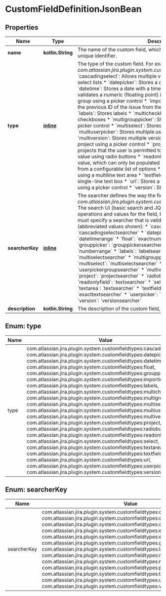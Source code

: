 
# CustomFieldDefinitionJsonBean

## Properties
Name | Type | Description | Notes
------------ | ------------- | ------------- | -------------
**name** | **kotlin.String** | The name of the custom field, which is displayed in Jira. This is not the unique identifier. | 
**type** | [**inline**](#TypeEnum) | The type of the custom field. For example, *com.atlassian.jira.plugin.system.customfieldtypes:grouppicker*.   *  &#x60;cascadingselect&#x60;: Allows multiple values to be selected using two select lists  *  &#x60;datepicker&#x60;: Stores a date using a picker control  *  &#x60;datetime&#x60;: Stores a date with a time component  *  &#x60;float&#x60;: Stores and validates a numeric (floating point) input  *  &#x60;grouppicker&#x60;: Stores a user group using a picker control  *  &#x60;importid&#x60;: A read-only field that stores the previous ID of the issue from the system that it was imported from  *  &#x60;labels&#x60;: Stores labels  *  &#x60;multicheckboxes&#x60;: Stores multiple values using checkboxes  *  &#x60;multigrouppicker&#x60;: Stores multiple user groups using a picker control  *  &#x60;multiselect&#x60;: Stores multiple values using a select list  *  &#x60;multiuserpicker&#x60;: Stores multiple users using a picker control  *  &#x60;multiversion&#x60;: Stores multiple versions from the versions available in a project using a picker control  *  &#x60;project&#x60;: Stores a project from a list of projects that the user is permitted to view  *  &#x60;radiobuttons&#x60;: Stores a value using radio buttons  *  &#x60;readonlyfield&#x60;: Stores a read-only text value, which can only be populated via the API  *  &#x60;select&#x60;: Stores a value from a configurable list of options  *  &#x60;textarea&#x60;: Stores a long text string using a multiline text area  *  &#x60;textfield&#x60;: Stores a text string using a single-line text box  *  &#x60;url&#x60;: Stores a URL  *  &#x60;userpicker&#x60;: Stores a user using a picker control  *  &#x60;version&#x60;: Stores a version using a picker control | 
**searcherKey** | [**inline**](#SearcherKeyEnum) | The searcher defines the way the field is searched in Jira. For example, *com.atlassian.jira.plugin.system.customfieldtypes:grouppickersearcher*.   The search UI (basic search and JQL search) will display different operations and values for the field, based on the field searcher. You must specify a searcher that is valid for the field type, as listed below (abbreviated values shown):   *  &#x60;cascadingselect&#x60;: &#x60;cascadingselectsearcher&#x60;  *  &#x60;datepicker&#x60;: &#x60;daterange&#x60;  *  &#x60;datetime&#x60;: &#x60;datetimerange&#x60;  *  &#x60;float&#x60;: &#x60;exactnumber&#x60; or &#x60;numberrange&#x60;  *  &#x60;grouppicker&#x60;: &#x60;grouppickersearcher&#x60;  *  &#x60;importid&#x60;: &#x60;exactnumber&#x60; or &#x60;numberrange&#x60;  *  &#x60;labels&#x60;: &#x60;labelsearcher&#x60;  *  &#x60;multicheckboxes&#x60;: &#x60;multiselectsearcher&#x60;  *  &#x60;multigrouppicker&#x60;: &#x60;multiselectsearcher&#x60;  *  &#x60;multiselect&#x60;: &#x60;multiselectsearcher&#x60;  *  &#x60;multiuserpicker&#x60;: &#x60;userpickergroupsearcher&#x60;  *  &#x60;multiversion&#x60;: &#x60;versionsearcher&#x60;  *  &#x60;project&#x60;: &#x60;projectsearcher&#x60;  *  &#x60;radiobuttons&#x60;: &#x60;multiselectsearcher&#x60;  *  &#x60;readonlyfield&#x60;: &#x60;textsearcher&#x60;  *  &#x60;select&#x60;: &#x60;multiselectsearcher&#x60;  *  &#x60;textarea&#x60;: &#x60;textsearcher&#x60;  *  &#x60;textfield&#x60;: &#x60;textsearcher&#x60;  *  &#x60;url&#x60;: &#x60;exacttextsearcher&#x60;  *  &#x60;userpicker&#x60;: &#x60;userpickergroupsearcher&#x60;  *  &#x60;version&#x60;: &#x60;versionsearcher&#x60; | 
**description** | **kotlin.String** | The description of the custom field, which is displayed in Jira. |  [optional]


<a name="TypeEnum"></a>
## Enum: type
Name | Value
---- | -----
type | com.atlassian.jira.plugin.system.customfieldtypes:cascadingselect, com.atlassian.jira.plugin.system.customfieldtypes:datepicker, com.atlassian.jira.plugin.system.customfieldtypes:datetime, com.atlassian.jira.plugin.system.customfieldtypes:float, com.atlassian.jira.plugin.system.customfieldtypes:grouppicker, com.atlassian.jira.plugin.system.customfieldtypes:importid, com.atlassian.jira.plugin.system.customfieldtypes:labels, com.atlassian.jira.plugin.system.customfieldtypes:multicheckboxes, com.atlassian.jira.plugin.system.customfieldtypes:multigrouppicker, com.atlassian.jira.plugin.system.customfieldtypes:multiselect, com.atlassian.jira.plugin.system.customfieldtypes:multiuserpicker, com.atlassian.jira.plugin.system.customfieldtypes:multiversion, com.atlassian.jira.plugin.system.customfieldtypes:project, com.atlassian.jira.plugin.system.customfieldtypes:radiobuttons, com.atlassian.jira.plugin.system.customfieldtypes:readonlyfield, com.atlassian.jira.plugin.system.customfieldtypes:select, com.atlassian.jira.plugin.system.customfieldtypes:textarea, com.atlassian.jira.plugin.system.customfieldtypes:textfield, com.atlassian.jira.plugin.system.customfieldtypes:url, com.atlassian.jira.plugin.system.customfieldtypes:userpicker, com.atlassian.jira.plugin.system.customfieldtypes:version


<a name="SearcherKeyEnum"></a>
## Enum: searcherKey
Name | Value
---- | -----
searcherKey | com.atlassian.jira.plugin.system.customfieldtypes:cascadingselectsearcher, com.atlassian.jira.plugin.system.customfieldtypes:daterange, com.atlassian.jira.plugin.system.customfieldtypes:datetimerange, com.atlassian.jira.plugin.system.customfieldtypes:exactnumber, com.atlassian.jira.plugin.system.customfieldtypes:exacttextsearcher, com.atlassian.jira.plugin.system.customfieldtypes:grouppickersearcher, com.atlassian.jira.plugin.system.customfieldtypes:labelsearcher, com.atlassian.jira.plugin.system.customfieldtypes:multiselectsearcher, com.atlassian.jira.plugin.system.customfieldtypes:numberrange, com.atlassian.jira.plugin.system.customfieldtypes:projectsearcher, com.atlassian.jira.plugin.system.customfieldtypes:textsearcher, com.atlassian.jira.plugin.system.customfieldtypes:userpickergroupsearcher, com.atlassian.jira.plugin.system.customfieldtypes:versionsearcher



